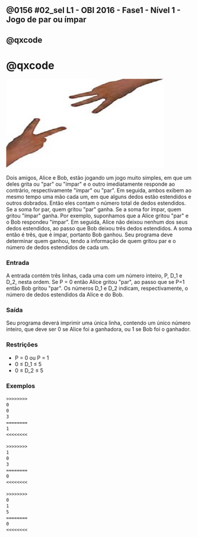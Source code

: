 ## @0156 #02_sel L1 - OBI 2016 - Fase1 - Nível 1 - Jogo de par ou ímpar
## @qxcode
# @qxcode

![](capa.jpg)

Dois amigos, Alice e Bob, estão jogando um jogo muito simples, em que um deles grita ou "par" ou "ímpar" e o outro imediatamente responde ao contrário, respectivamente "ímpar" ou "par". Em seguida, ambos exibem ao mesmo tempo uma mão cada um, em que alguns dedos estão estendidos e outros dobrados. Então eles contam o número total de dedos estendidos. Se a soma for par, quem gritou "par" ganha. Se a soma for ímpar, quem gritou "ímpar" ganha. Por exemplo, suponhamos que a Alice gritou "par" e o Bob respondeu "ímpar". Em seguida, Alice não deixou nenhum dos seus dedos estendidos, ao passo que Bob deixou três dedos estendidos. A soma então é três, que é ímpar, portanto Bob ganhou. Seu programa deve determinar quem ganhou, tendo a informação de quem gritou par e o número de dedos estendidos de cada um.

### Entrada

A entrada contém três linhas, cada uma com um número inteiro, P, D\_1 e D\_2, nesta ordem. Se P = 0 então Alice gritou "par", ao passo que se P=1 então Bob gritou "par". Os números D\_1 e D\_2 indicam, respectivamente, o número de dedos estendidos da Alice e do Bob.

### Saída

Seu programa deverá imprimir uma única linha, contendo um único número inteiro, que deve ser 0 se Alice foi a ganhadora, ou 1 se Bob foi o ganhador.

### Restrições

*   P = 0 ou P = 1
*   0 ≤ D\_1 ≤ 5
*   0 ≤ D\_2 ≤ 5

### Exemplos

```
>>>>>>>>
0
0
3
========
1
<<<<<<<<

>>>>>>>>
1
0
3
========
0
<<<<<<<<

>>>>>>>>
0
1
5
========
0
<<<<<<<<
```

<!---
>>>>>>>> 01
0
1
5
========
0
<<<<<<<<


>>>>>>>> 02
0
0
3
========
1
<<<<<<<<


>>>>>>>> 03
0
5
0
========
1
<<<<<<<<


>>>>>>>> 04
1
4
5
========
0
<<<<<<<<


>>>>>>>> 05
1
0
3
========
0
<<<<<<<<


>>>>>>>> 06
0
3
2
========
1
<<<<<<<<


>>>>>>>> 07
0
0
2
========
0
<<<<<<<<


>>>>>>>> 08
1
3
3
========
1
<<<<<<<<


>>>>>>>> 09
1
0
5
========
0
<<<<<<<<


>>>>>>>> 10
0
0
4
========
0
<<<<<<<<


>>>>>>>> 11
0
3
1
========
0
<<<<<<<<


>>>>>>>> 12
0
2
4
========
0
<<<<<<<<


>>>>>>>> 13
1
0
1
========
0
<<<<<<<<


>>>>>>>> 14
0
3
4
========
1
<<<<<<<<


>>>>>>>> 15
0
1
4
========
1
<<<<<<<<


>>>>>>>> 16
0
4
5
========
1
<<<<<<<<
--->